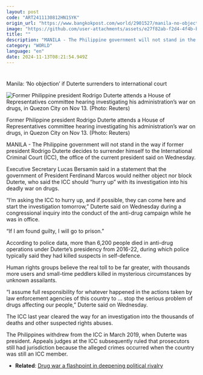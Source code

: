 ```yaml
---
layout: post
code: "ART2411130812HN1SYK"
origin_url: "https://www.bangkokpost.com/world/2901527/manila-no-objection-if-duterte-surrenders-to-international-court"
image: "https://github.com/user-attachments/assets/e27f82ab-f2d4-4f4b-b9d1-41ce7679c8d1"
title: ""
description: "MANILA - The Philippine government will not stand in the way if former president Rodrigo Duterte decides to surrender himself to the International Criminal Court (ICC), the office of the current president said on Wednesday."
category: "WORLD"
language: "en"
date: 2024-11-13T08:21:54.949Z
---
```


# 

Manila: ‘No objection’ if Duterte surrenders to international court

![Former Philippine president Rodrigo Duterte attends a House of Representatives committee hearing investigating his administration’s war on drugs, in Quezon City on Nov 13. (Photo: Reuters)](https://github.com/user-attachments/assets/1643697e-9ade-443d-8817-846f292b2730)

Former Philippine president Rodrigo Duterte attends a House of Representatives committee hearing investigating his administration’s war on drugs, in Quezon City on Nov 13. (Photo: Reuters)

MANILA - The Philippine government will not stand in the way if former president Rodrigo Duterte decides to surrender himself to the International Criminal Court (ICC), the office of the current president said on Wednesday.

Executive Secretary Lucas Bersamin said in a statement that the government of President Ferdinand Marcos would neither object nor block Duterte, who said the ICC should “hurry up” with its investigation into his deadly war on drugs.

“I’m asking the ICC to hurry up, and if possible, they can come here and start the investigation tomorrow,” Duterte said on Wednesday during a congressional inquiry into the conduct of the anti-drug campaign while he was in office.

“If I am found guilty, I will go to prison.”

According to police data, more than 6,200 people died in anti-drug operations under Duterte’s presidency from 2016-22, during which police typically said they had killed suspects in self-defence.

Human rights groups believe the real toll to be far greater, with thousands more users and small-time peddlers killed in mysterious circumstances by unknown assailants.

“I assume full responsibility for whatever happened in the actions taken by law enforcement agencies of this country to … stop the serious problem of drugs affecting our people,” Duterte said on Wednesday.

The ICC last year cleared the way for an investigation into the thousands of deaths and other suspected rights abuses.

The Philippines withdrew from the ICC in March 2019, when Duterte was president. Appeals judges at the ICC subsequently ruled that prosecutors still had jurisdiction because the alleged crimes occurred when the country was still an ICC member.

*   **Related**: [Drug war a flashpoint in deepening political rivalry](https://www.bangkokpost.com/world/2891608/dutertes-drug-war-becomes-flashpoint-in-philippines-rivalry)